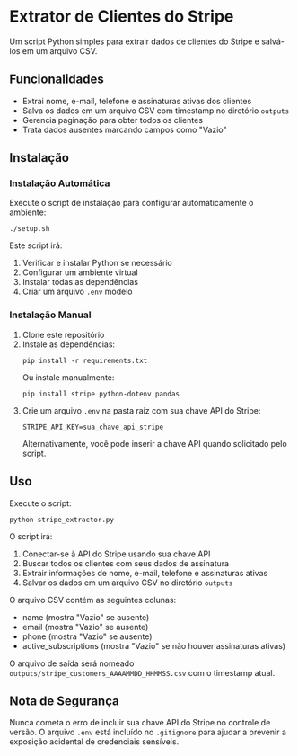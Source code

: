 # Extrator de Clientes do Stripe

Um script Python simples para extrair dados de clientes do Stripe e salvá-los em um arquivo CSV.

## Funcionalidades

- Extrai nome, e-mail, telefone e assinaturas ativas dos clientes
- Salva os dados em um arquivo CSV com timestamp no diretório `outputs`
- Gerencia paginação para obter todos os clientes
- Trata dados ausentes marcando campos como "Vazio"

## Instalação

### Instalação Automática

Execute o script de instalação para configurar automaticamente o ambiente:

```
./setup.sh
```

Este script irá:
1. Verificar e instalar Python se necessário
2. Configurar um ambiente virtual
3. Instalar todas as dependências
4. Criar um arquivo `.env` modelo

### Instalação Manual

1. Clone este repositório
2. Instale as dependências:
   ```
   pip install -r requirements.txt
   ```
   Ou instale manualmente:
   ```
   pip install stripe python-dotenv pandas
   ```
3. Crie um arquivo `.env` na pasta raiz com sua chave API do Stripe:
   ```
   STRIPE_API_KEY=sua_chave_api_stripe
   ```
   Alternativamente, você pode inserir a chave API quando solicitado pelo script.

## Uso

Execute o script:
```
python stripe_extractor.py
```

O script irá:
1. Conectar-se à API do Stripe usando sua chave API
2. Buscar todos os clientes com seus dados de assinatura
3. Extrair informações de nome, e-mail, telefone e assinaturas ativas
4. Salvar os dados em um arquivo CSV no diretório `outputs`

O arquivo CSV contém as seguintes colunas:
- name (mostra "Vazio" se ausente)
- email (mostra "Vazio" se ausente)
- phone (mostra "Vazio" se ausente)
- active_subscriptions (mostra "Vazio" se não houver assinaturas ativas)

O arquivo de saída será nomeado `outputs/stripe_customers_AAAAMMDD_HHMMSS.csv` com o timestamp atual.

## Nota de Segurança

Nunca cometa o erro de incluir sua chave API do Stripe no controle de versão. O arquivo `.env` está incluído no `.gitignore` para ajudar a prevenir a exposição acidental de credenciais sensíveis.